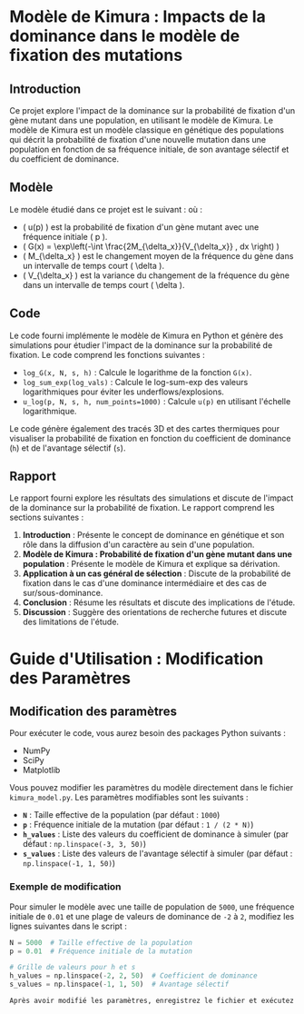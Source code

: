 # Modèle de Kimura : Impacts de la dominance dans le modèle de fixation des mutations

## Introduction

Ce projet explore l'impact de la dominance sur la probabilité de fixation d'un gène mutant dans une population, en utilisant le modèle de Kimura. Le modèle de Kimura est un modèle classique en génétique des populations qui décrit la probabilité de fixation d'une nouvelle mutation dans une population en fonction de sa fréquence initiale, de son avantage sélectif et du coefficient de dominance.

## Modèle

Le modèle étudié dans ce projet est le suivant : où :

* \( u(p) \) est la probabilité de fixation d'un gène mutant avec une fréquence initiale \( p \).
* \( G(x) = \exp\left(-\int \frac{2M_{\delta_x}}{V_{\delta_x}} \, dx \right) \)
* \( M_{\delta_x} \) est le changement moyen de la fréquence du gène dans un intervalle de temps court \( \delta \).
* \( V_{\delta_x} \) est la variance du changement de la fréquence du gène dans un intervalle de temps court \( \delta \).


## Code

Le code fourni implémente le modèle de Kimura en Python et génère des simulations pour étudier l'impact de la dominance sur la probabilité de fixation. Le code comprend les fonctions suivantes :

*   `log_G(x, N, s, h)` : Calcule le logarithme de la fonction `G(x)`.
*   `log_sum_exp(log_vals)` : Calcule le log-sum-exp des valeurs logarithmiques pour éviter les underflows/explosions.
*   `u_log(p, N, s, h, num_points=1000)` : Calcule `u(p)` en utilisant l'échelle logarithmique.

Le code génère également des tracés 3D et des cartes thermiques pour visualiser la probabilité de fixation en fonction du coefficient de dominance (`h`) et de l'avantage sélectif (`s`).

## Rapport

Le rapport fourni explore les résultats des simulations et discute de l'impact de la dominance sur la probabilité de fixation. Le rapport comprend les sections suivantes :

1. **Introduction** : Présente le concept de dominance en génétique et son rôle dans la diffusion d'un caractère au sein d'une population.
2. **Modèle de Kimura : Probabilité de fixation d'un gène mutant dans une population** : Présente le modèle de Kimura et explique sa dérivation.
3. **Application à un cas général de sélection** : Discute de la probabilité de fixation dans le cas d'une dominance intermédiaire et des cas de sur/sous-dominance.
4. **Conclusion** : Résume les résultats et discute des implications de l'étude.
5. **Discussion** : Suggère des orientations de recherche futures et discute des limitations de l'étude.


# Guide d'Utilisation : Modification des Paramètres

## Modification des paramètres

Pour exécuter le code, vous aurez besoin des packages Python suivants :

*   NumPy
*   SciPy
*   Matplotlib

Vous pouvez modifier les paramètres du modèle directement dans le fichier `kimura_model.py`. Les paramètres modifiables sont les suivants :

- **`N`** : Taille effective de la population (par défaut : `1000`)
- **`p`** : Fréquence initiale de la mutation (par défaut : `1 / (2 * N)`)
- **`h_values`** : Liste des valeurs du coefficient de dominance à simuler (par défaut : `np.linspace(-3, 3, 50)`)
- **`s_values`** : Liste des valeurs de l'avantage sélectif à simuler (par défaut : `np.linspace(-1, 1, 50)`)

### Exemple de modification

Pour simuler le modèle avec une taille de population de `5000`, une fréquence initiale de `0.01` et une plage de valeurs de dominance de `-2` à `2`, modifiez les lignes suivantes dans le script :

```python
N = 5000  # Taille effective de la population
p = 0.01  # Fréquence initiale de la mutation

# Grille de valeurs pour h et s
h_values = np.linspace(-2, 2, 50)  # Coefficient de dominance
s_values = np.linspace(-1, 1, 50)  # Avantage sélectif

Après avoir modifié les paramètres, enregistrez le fichier et exécutez le script pour générer les tracés avec les nouvelles valeurs.
